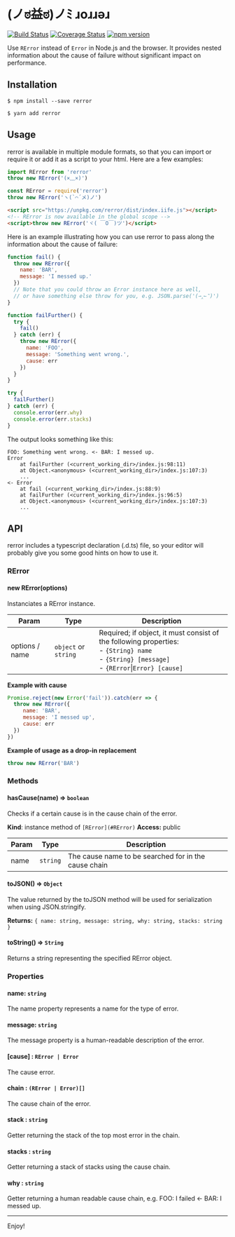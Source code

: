 # (ノಠ益ಠ)ノﾐ ɹoɹɹǝɹ

[![Build Status](https://travis-ci.org/borisdiakur/rerror.svg?branch=master)](https://travis-ci.org/borisdiakur/rerror)
[![Coverage Status](https://coveralls.io/repos/borisdiakur/rerror/badge.svg?branch=master)](https://coveralls.io/r/borisdiakur/rerror?branch=master)
[![npm version](https://badge.fury.io/js/rerror.svg)](http://badge.fury.io/js/rerror)

Use `RError` instead of `Error` in Node.js and the browser.
It provides nested information about the cause of failure
without significant impact on performance.

## Installation

```shell
$ npm install --save rerror
```

```shell
$ yarn add rerror
```

## Usage

rerror is available in multiple module formats, so that you can import or require it or add it as a script to your html. Here are a few examples:

```js
import RError from 'rerror'
throw new RError('(×﹏×)')
```

```js
const RError = require('rerror')
throw new RError('ヽ(`⌒´メ)ノ')
```

```html
<script src="https://unpkg.com/rerror/dist/index.iife.js"></script>
<!-- RError is now available in the global scope -->
<script>throw new RError('ヾ( ￣O￣)ツ')</script>
```

Here is an example illustrating how you can use rerror to pass along the information about the cause of failure:

```js
function fail() {
  throw new RError({
    name: 'BAR',
    message: 'I messed up.'
  })
  // Note that you could throw an Error instance here as well,
  // or have something else throw for you, e.g. JSON.parse('(⇀‸↼‶)')
}

function failFurther() {
  try {
    fail()
  } catch (err) {
    throw new RError({
      name: 'FOO',
      message: 'Something went wrong.',
      cause: err
    })
  }
}

try {
  failFurther()
} catch (err) {
  console.error(err.why)
  console.error(err.stacks)
}
```

The output looks something like this:

```
FOO: Something went wrong. <- BAR: I messed up.
Error
    at failFurther (<current_working_dir>/index.js:98:11)
    at Object.<anonymous> (<current_working_dir>/index.js:107:3)
    ...
<- Error
    at fail (<current_working_dir>/index.js:88:9)
    at failFurther (<current_working_dir>/index.js:96:5)
    at Object.<anonymous> (<current_working_dir>/index.js:107:3)
    ...
```

## API

rerror includes a typescript declaration (.d.ts) file, so your editor will probably give you some good hints on how to use it.

### RError

#### new RError(options)
Instanciates a RError instance.

| Param | Type | Description |
| --- | --- | --- |
| options / name | `object` or `string` | Required; if object, it must consist of the following properties:<br> - `{String} name`<br> - `{String} [message]`<br> - `{RError`&#124;`Error} [cause]` |

**Example with cause**  
```js
Promise.reject(new Error('fail')).catch(err => {
  throw new RError({
     name: 'BAR',
     message: 'I messed up',
     cause: err
  })
})
```

**Example of usage as a drop-in replacement**  
```js
throw new RError('BAR')
```

### Methods

#### hasCause(name) ⇒ `boolean`
Checks if a certain cause is in the cause chain of the error.

**Kind**: instance method of `[RError](#RError)`
**Access:** public

| Param | Type | Description |
| --- | --- | --- |
| name | `string` | The cause name to be searched for in the cause chain |

#### toJSON() ⇒ `Object`
The value returned by the toJSON method will be used for serialization when using JSON.stringify.

**Returns:** `{ name: string, message: string, why: string, stacks: string }`

#### toString() ⇒ `String`
Returns a string representing the specified RError object.

### Properties

#### name: `string`
The name property represents a name for the type of error.

#### message: `string`
The message property is a human-readable description of the error.

#### [cause] : `RError | Error`
The cause error.

#### chain : `(RError | Error)[]`
The cause chain of the error.

#### stack : `string`
Getter returning the stack of the top most error in the chain.

#### stacks : `string`
Getter returning a stack of stacks using the cause chain.

#### why : `string`
Getter returning a human readable cause chain, e.g. FOO: I failed <- BAR: I messed up.

___

Enjoy!
